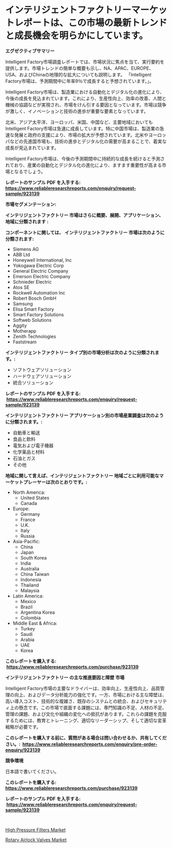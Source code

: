 <p><h1>インテリジェントファクトリーマーケットレポートは、この市場の最新トレンドと成長機会を明らかにしています。</h1></p><p><strong>エグゼクティブサマリー</strong></p>
<p><p>Intelligent Factory市場調査レポートでは、市場状況に焦点を当て、実行要約を提供します。市場トレンドの簡単な概要も示し、NA、APAC、EUROPE、USA、およびChinaの地理的な拡大についても説明します。 「Intelligent Factory市場は、予測期間中に年率9％で成長すると予想されています。」。</p><p>Intelligent Factory市場は、製造業における自動化とデジタル化の進化により、今後の成長を見込まれています。これにより、生産性向上、効率の改善、人間と機械の協調などが実現され、市場をけん引する要因となっています。市場は競争が激しく、イノベーションと技術の進歩が重要な要素となっています。</p><p>北米、アジア太平洋、ヨーロッパ、米国、中国など、主要地域においてもIntelligent Factory市場は急速に成長しています。特に中国市場は、製造業の急速な発展と政府の支援により、市場の拡大が予想されています。北米やヨーロッパなどの先進国市場も、技術の進歩とデジタル化の需要が高まることで、着実な成長が見込まれています。</p><p>Intelligent Factory市場は、今後の予測期間中に持続的な成長を続けると予測されており、産業の自動化とデジタル化の進化により、ますます重要性が高まる市場となるでしょう。</p></p>
<p><strong>レポートのサンプル PDF を入手する: <a href="https://www.reliableresearchreports.com/enquiry/request-sample/923139">https://www.reliableresearchreports.com/enquiry/request-sample/923139</a></strong></p>
<p><strong>市場セグメンテーション:</strong></p>
<p><strong> インテリジェントファクトリー 市場はさらに概要、展開、アプリケーション、地域に分類されます :</strong></p>
<p><strong>コンポーネントに関しては、 インテリジェントファクトリー 市場は次のように分類されます: &nbsp;</strong></p>
<p><ul><li>Siemens AG</li><li>ABB Ltd</li><li>Honeywell International, Inc</li><li>Yokogawa Electric Corp</li><li>General Electric Company</li><li>Emerson Electric Company</li><li>Schnieder Electric</li><li>Atos SE</li><li>Rockwell Automation Inc</li><li>Robert Bosch GmbH</li><li>Samsung</li><li>Elisa Smart Factory</li><li>Smart Factory Solutions</li><li>Softweb Solutions</li><li>Aggity</li><li>Motherapp</li><li>Zenith Technologies</li><li>Faststream</li></ul></p>
<p><strong> インテリジェントファクトリー タイプ別の市場分析は次のように分類されます。:</strong></p>
<p><ul><li>ソフトウェアソリューション</li><li>ハードウェアソリューション</li><li>統合ソリューション</li></ul></p>
<p><strong>レポートのサンプル PDF を入手する: &nbsp;<a href="https://www.reliableresearchreports.com/enquiry/request-sample/923139">https://www.reliableresearchreports.com/enquiry/request-sample/923139</a></strong></p>
<p><strong> インテリジェントファクトリー アプリケーション別の市場産業調査は次のように分類されます。:</strong></p>
<p><ul><li>自動車と輸送</li><li>食品と飲料</li><li>電気および電子機器</li><li>化学薬品と材料</li><li>石油とガス</li><li>その他</li></ul></p>
<p><strong>地域に関して言えば、インテリジェントファクトリー 地域ごとに利用可能なマーケットプレーヤーは次のとおりです。:</strong></p>
<p><ul>
    <li>
        North America:
        <ul>
            <li>United States</li>
            <li>Canada</li>
        </ul>
    </li>
    <li>
        Europe:
        <ul>
            <li>Germany</li>
            <li>France</li>
            <li>U.K.</li>
            <li>Italy</li>
            <li>Russia</li>
        </ul>
    </li>
    <li>
        Asia-Pacific:
        <ul>
            <li>China</li>
            <li>Japan</li>
            <li>South Korea</li>
            <li>India</li>
            <li>Australia</li>
            <li>China Taiwan</li>
            <li>Indonesia</li>
            <li>Thailand</li>
            <li>Malaysia</li>
        </ul>
    </li>
    <li>
        Latin America:
        <ul>
            <li>Mexico</li>
            <li>Brazil</li>
            <li>Argentina Korea</li>
            <li>Colombia</li>
        </ul>
    </li>
    <li>
        Middle East & Africa:
        <ul>
            <li>Turkey</li>
            <li>Saudi</li>
            <li>Arabia</li>
            <li>UAE</li>
            <li>Korea</li>
        </ul>
    </li>
    </ul></p>
<p><strong>このレポートを購入する: &nbsp;<a href="https://www.reliableresearchreports.com/purchase/923139">https://www.reliableresearchreports.com/purchase/923139</a></strong></p>
<p><strong>インテリジェントファクトリー の主な推進要因と障壁 市場</strong></p>
<p><p>Intelligent Factory市場の主要なドライバーは、効率向上、生産性向上、品質管理の向上、およびデータ分析能力の強化です。一方、市場における主な障壁は、高い導入コスト、技術的な複雑さ、既存のシステムとの統合、およびセキュリティ上の懸念です。この市場で直面する課題には、専門知識の不足、人材の不足、管理の課題、および文化や組織の変化への抵抗があります。これらの課題を克服するためには、教育とトレーニング、適切なリーダーシップ、そして適切な変革戦略が必要です。</p></p>
<p><strong>このレポートを購入する前に、質問がある場合は問い合わせるか、共有してください。:&nbsp; <a href="https://www.reliableresearchreports.com/enquiry/pre-order-enquiry/923139">https://www.reliableresearchreports.com/enquiry/pre-order-enquiry/923139</a></strong></p>
<p><strong>競争環境</strong></p>
<p><p>日本語で書いてください。</p></p>
<p><strong>このレポートを購入する: &nbsp; <a href="https://www.reliableresearchreports.com/purchase/923139">https://www.reliableresearchreports.com/purchase/923139</a></strong></p>
<p><strong>レポートのサンプル PDF を入手する: &nbsp;<a href="https://www.reliableresearchreports.com/enquiry/request-sample/923139">https://www.reliableresearchreports.com/enquiry/request-sample/923139</a></strong><strong></strong></p>
<p>&nbsp;</p>
<p><p><a href="https://issuu.com/reportprime-2/docs/high-pressure-filters-market-size-2030.pptx">High Pressure Filters Market</a></p><p><a href="https://issuu.com/reportprime-2/docs/rotary-airlock-valves-market-size-2030.pptx">Rotary Airlock Valves Market</a></p></p>